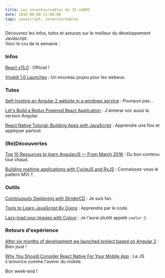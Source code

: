 ```yaml
---
title: Les incontournables du JS no005
date: 2016-04-08 21:00:00
tags: javascript, incontournables
---
```

Découvrez les infos, tutos et astuces sur le meilleur du développement Javascript.  
Voici le cru de la semaine :  

### Infos

[React v15.0](https://facebook.github.io/react/blog/2016/04/07/react-v15.html) : Officiel !  

[Vivaldi 1.0 Launches](https://vivaldi.com/press/releases/2016-04-06-vivaldi-1_goes_final/) : Un nouveau joujou pour les webeux.  

### Tutos

[Self-hosting an Angular 2 website in a windows service](https://blog.sstorie.com/self-hosting-an-angular-2-website-in-a-windows-service/) : Pourquoi pas...

[Let's Build a Redux Powered React Application](https://stormpath.com/blog/build-a-redux-powered-react-application/) : J'aimerai voir aussi la version Angular.  

[React Native Tutorial: Building Apps with JavaScript]() : Apprendre une fois et appliquer partout.

### (Re)Découvertes

[Top 10 Resources to learn AngularJS — From March 2016](https://medium.mybridge.co/top-10-resources-to-learn-angularjs-from-march-2016-fb2a7cba940e) : Du bon contenu tout chaud.

[Building realtime applications with CycleJS and RxJS](https://blog.pusher.com/building-realtime-applications-with-cyclejs-and-rxjs/) : Connaissez-vous le pattern MVI ?.

### Outils  

[Continuously Deploying with StriderCD](http://alexfernandez.github.io/2016/stridercd.html) : Je suis fan.

[Tools to Learn JavaScript By Doing](http://developer.telerik.com/featured/tools-learn-javascript/) : Apprendre par le code.  

[Lazy-load your images with Coloor](http://krasimirtsonev.com/blog/article/lazy-load-your-images-with-coloor) : Je l'aurai plutôt appelé `coolor` :).  

### Retours d'expérience

[After six months of development we launched project based on Angular 2](http://m12.io/blog/we-launched-angular-2-project) : Bien joué !  

[Why You Should Consider React Native For Your Mobile App](https://www.smashingmagazine.com/2016/04/consider-react-native-mobile-app/) : Le JS s'annonce comme l'avenir du mobile.  


Bon week-end !